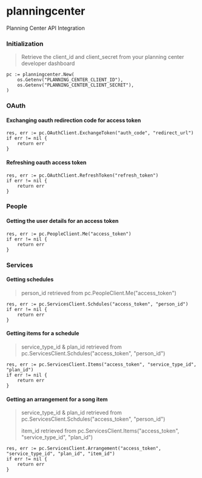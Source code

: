 # planningcenter
Planning Center API Integration

### Initialization

> Retrieve the client_id and client_secret from your planning center developer dashboard
```
pc := planningcenter.New(
	os.Getenv("PLANNING_CENTER_CLIENT_ID"),
	os.Getenv("PLANNING_CENTER_CLIENT_SECRET"),
)
```

### OAuth
#### Exchanging oauth redirection code for access token

```
res, err := pc.OAuthClient.ExchangeToken("auth_code", "redirect_url")
if err != nil {
	return err
}
```

#### Refreshing oauth access token

```
res, err := pc.OAuthClient.RefreshToken("refresh_token")
if err != nil {
	return err
}
```
### People
#### Getting the user details for an access token

```
res, err := pc.PeopleClient.Me("access_token")
if err != nil {
	return err
}
```

### Services
#### Getting schedules
> person_id retrieved from pc.PeopleClient.Me("access_token")
```
res, err := pc.ServicesClient.Schdules("access_token", "person_id")
if err != nil {
	return err
}
```


#### Getting items for a schedule

> service_type_id & plan_id retrieved from pc.ServicesClient.Schdules("access_token", "person_id")
```
res, err := pc.ServicesClient.Items("access_token", "service_type_id", "plan_id")
if err != nil {
	return err
}
```

#### Getting an arrangement for a song item
> service_type_id & plan_id retrieved from pc.ServicesClient.Schdules("access_token", "person_id")
> 
> item_id retrieved from pc.ServicesClient.Items("access_token", "service_type_id", "plan_id")
```
res, err := pc.ServicesClient.Arrangement("access_token", "service_type_id", "plan_id", "item_id")
if err != nil {
	return err
}
```

